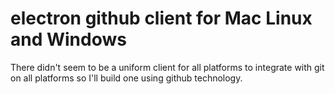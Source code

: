 # electron github client for Mac Linux and Windows

There didn't seem to be a uniform client for all platforms to integrate with git on all platforms so I'll build one using github technology.